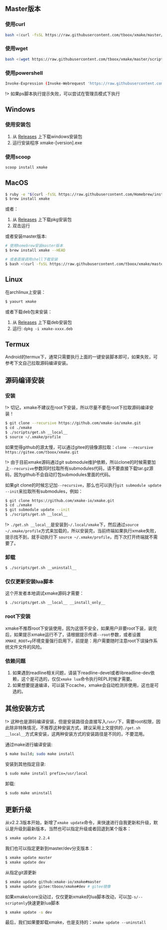 
## Master版本

### 使用curl

```bash
bash <(curl -fsSL https://raw.githubusercontent.com/tboox/xmake/master/scripts/get.sh)
```

### 使用wget

```bash
bash <(wget https://raw.githubusercontent.com/tboox/xmake/master/scripts/get.sh -O -)
```

### 使用powershell

```bash
Invoke-Expression (Invoke-Webrequest 'https://raw.githubusercontent.com/tboox/xmake/master/scripts/get.ps1' -UseBasicParsing).Content
```

!> 如果ps脚本执行提示失败，可以尝试在管理员模式下执行

## Windows

### 使用安装包

1. 从 [Releases](https://github.com/xmake-io/xmake/releases) 上下载windows安装包
2. 运行安装程序 xmake-[version].exe

### 使用scoop

```bash
scoop install xmake
```

## MacOS

```bash
$ ruby -e "$(curl -fsSL https://raw.githubusercontent.com/Homebrew/install/master/install)"
$ brew install xmake
```

或者：

1. 从 [Releases](https://github.com/xmake-io/xmake/releases) 上下载pkg安装包
2. 双击运行

或者安装master版本:

```bash
# 使用homebrew安装master版本
$ brew install xmake --HEAD

# 或者直接调用shell下载安装
$ bash <(curl -fsSL https://raw.githubusercontent.com/tboox/xmake/master/scripts/get.sh)
```

## Linux

在archlinux上安装：

```bash
$ yaourt xmake
```

或者下载deb包来安装：

1. 从 [Releases](https://github.com/xmake-io/xmake/releases) 上下载deb安装包
2. 运行: `dpkg -i xmake-xxxx.deb`

## Termux

Android的termux下，通常只需要执行上面的一键安装脚本即可，如果失败，可参考下文自己拉取源码编译安装。

## 源码编译安装

### 安装

!> 切记，xmake不建议在root下安装，所以尽量不要在root下拉取源码编译安装！

```bash
$ git clone --recursive https://github.com/xmake-io/xmake.git
$ cd ./xmake
$ ./scripts/get.sh __local__
$ source ~/.xmake/profile
```

如果觉得github的源太慢，可以通过gitee的镜像源拉取：`clone --recursive https://gitee.com/tboox/xmake.git`

!> 由于目前xmake源码通过git submodule维护依赖，所以clone的时候需要加上`--recursive`参数同时拉取所有submodules代码，请不要直接下载tar.gz源码，因为github不会自动打包submodules里面的代码。

如果git clone的时候忘记加`--recursive`，那么也可以执行`git submodule update --init`来拉取所有submodules，例如：

```bash
$ git clone https://github.com/xmake-io/xmake.git
$ cd ./xmake
$ git submodule update --init
$ ./scripts/get.sh __local__
```

!> `./get.sh __local__`是安装到`~/.local/xmake`下，然后通过`source ~/.xmake/profile`方式来加载的，所以安装完，当前终端如果执行xmake失败，提示找不到，就手动执行下 `source ~/.xmake/profile`，而下次打开终端就不需要了。

### 卸载

```bash
$ ./scripts/get.sh __uninstall__
```

### 仅仅更新安装lua脚本

这个开发者本地调试xmake源码才需要：

```bash
$ ./scripts/get.sh __local__ __install_only__
```

### root下安装

xmake不推荐root下安装使用，因为这很不安全，如果用户非要root下装，装完后，如果提示xmake运行不了，请根据提示传递`--root`参数，或者设置`XMAKE_ROOT=y`环境变量强行启用下，前提是：用户需要随时注意root下误操作系统文件文件的风险。

### 依赖问题

1. 如果遇到readline相关问题，请装下readline-devel或者libreadline-dev依赖，这个是可选的，仅仅`xmake lua`命令执行REPL时候才需要。
2. 如果想要提速编译，可以装下ccache，xmake会自动检测并使用，这也是可选的。

## 其他安装方式 

!> 这种也是源码编译安装，但是安装路径会直接写入`/usr/`下，需要root权限，因此除非特殊情况，不推荐这种安装方式，建议采用上文提供的`./get.sh __local__`方式来安装，这两种安装方式的安装路径是不同的，不要混用。

通过make进行编译安装:

```bash
$ make build; sudo make install
```

安装到其他指定目录:

```bash
$ sudo make install prefix=/usr/local
```

卸载:

```bash
$ sudo make uninstall
```

## 更新升级

从v2.2.3版本开始，新增了`xmake update`命令，来快速进行自我更新和升级，默认是升级到最新版本，当然也可以指定升级或者回退到某个版本：

```bash
$ xmake update 2.2.4
```

我们也可以指定更新到master/dev分支版本：

```bash
$ xmake update master
$ xmake update dev
```

从指定git源更新

```bash
$ xmake update github:xmake-io/xmake#master
$ xmake update gitee:tboox/xmake#dev # gitee镜像
```

如果xmake/core没动过，仅仅更新xmake的lua脚本改动，可以加`-s/--scriptonly`快速更新lua脚本

```bash
$ xmake update -s dev
```

最后，我们如果要卸载xmake，也是支持的：`xmake update --uninstall`

